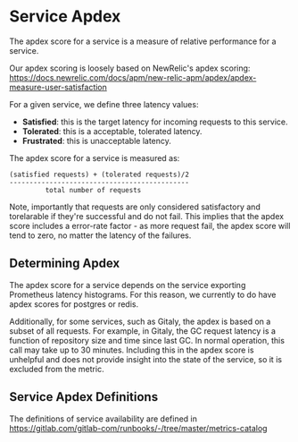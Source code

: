 # Service Apdex

The apdex score for a service is a measure of relative performance for a service.

Our apdex scoring is loosely based on NewRelic's apdex scoring: <https://docs.newrelic.com/docs/apm/new-relic-apm/apdex/apdex-measure-user-satisfaction>

For a given service, we define three latency values:

* **Satisfied**: this is the target latency for incoming requests to this service.
* **Tolerated**: this is a acceptable, tolerated latency.
* **Frustrated**: this is unacceptable latency.

The apdex score for a service is measured as:

```
(satisfied requests) + (tolerated requests)/2
---------------------------------------------
         total number of requests
```

Note, importantly that requests are only considered satisfactory and torelarable if they're successful and do not fail.
This implies that the apdex score includes a error-rate factor - as more request fail, the apdex score will tend to zero,
no matter the latency of the failures.

## Determining Apdex

The apdex score for a service depends on the service exporting Prometheus latency histograms. For this reason, we currently to do have
apdex scores for postgres or redis.

Additionally, for some services, such as Gitaly, the apdex is based on a subset of all requests. For example, in Gitaly, the GC
request latency is a function of repository size and time since last GC. In normal operation, this call may take up to 30 minutes.
Including this in the apdex score is unhelpful and does not provide insight into the state of the service, so it is excluded from
the metric.

## Service Apdex Definitions

The definitions of service availability are defined in <https://gitlab.com/gitlab-com/runbooks/-/tree/master/metrics-catalog>

